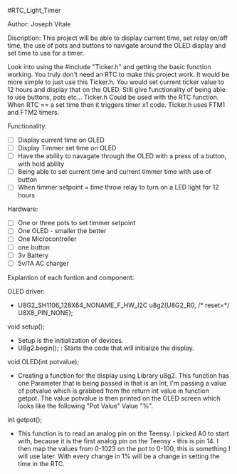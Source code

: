 #RTC_Light_Timer

Author: Joseph Vitale

Discription: This project will be able to display current time, set relay on/off time, the use of pots and buttons to navigate around the OLED display and set time to use for a timer.

Look into using the #include "Ticker.h" and getting the basic function working. You truly don't need an RTC to make this project work. It would be more simple to just use this Ticker.h. You would set current ticker value to 12 hours and display that on the OLED. Still give functionality of being able to use buttons, pots etc... Ticker.h Could be used with the RTC function. When RTC == a set time then it triggers timer x1 code. Ticker.h uses FTM1 and FTM2 timers.

Functionality:
- [ ] Display current time on OLED
- [ ] Display Timmer set time on OLED
- [ ] Have the ability to navagate through the OLED with a press of a button, with hold ability
- [ ] Being able to set current time and current timmer time with use of button
- [ ] When timmer setpoint = time throw relay to turn on a LED light for 12 hours

Hardware:
- [ ] One or three pots to set timmer setpoint
- [ ] One OLED - smaller the better
- [ ] One Microcontroller
- [ ] one button
- [ ] 3v Battery
- [ ] 5v/1A AC charger

Explantion of each funtion and component:

OLED driver:
- U8G2_SH1106_128X64_NONAME_F_HW_I2C u8g2(U8G2_R0, /* reset=*/ U8X8_PIN_NONE);


void setup();
- Setup is the initialization of devices. 
- U8g2.begin(); : Starts the code that will initialize the display.

void OLED(int potvalue); 
- Creating a function for the display using Library u8g2. This function has one Parameter that is being passed in that is an int, I'm passing a value of potvalue which is grabbed from the return int value in function getpot. The value potvalue is then printed on the OLED screen which looks like the following "Pot Value" Value "%".

int getpot(); 
- This function is to read an analog pin on the Teensy. I picked A0 to start with, because it is the first analog pin on the Teensy - this is pin 14. I then map the values from 0-1023 on the pot to 0-100, this is something I will use later. With every change in 1% will be a change in setting the time in the RTC. 
